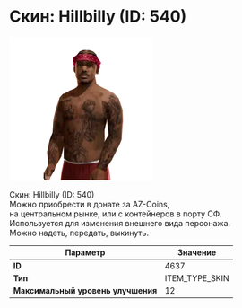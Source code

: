 # Скин: Hillbilly (ID: 540)

![Item Image](../img/4637.webp?raw=true)

Скин: Hillbilly (ID: 540)<br>Можно приобрести в донате за AZ-Coins,<br>на центральном рынке, или с контейнеров в порту СФ.<br>Используется для изменения внешнего вида персонажа. <br>Можно надеть, передать, выкинуть.


| Параметр | Значение |
|----------|----------|
| **ID** | 4637 |
| **Тип** | ITEM_TYPE_SKIN |
| **Максимальный уровень улучшения** | 12 |

